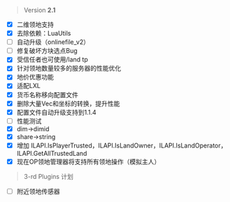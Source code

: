  > Version **2.1**

 - [x] 二维领地支持
 - [x] 去除依赖：LuaUtils
 - [ ] 自动升级（onlinefile_v2）
 - [ ] 修复破坏方块选点Bug
 - [x] 受信任者也可使用/land tp
 - [x] 针对领地数量较多的服务器的性能优化
 - [x] 地价优惠功能
 - [x] 适配LXL
 - [x] 货币名称移向配置文件
 - [x] 删除大量Vec和坐标的转换，提升性能
 - [x] 配置文件自动升级支持到1.1.4
 - [ ] 性能测试
 - [x] dim->dimid
 - [x] share->string
 - [x] 增加 ILAPI.IsPlayerTrusted，ILAPI.IsLandOwner，ILAPI.IsLandOperator，ILAPI.GetAllTrustedLand
 - [x] 现在OP领地管理器将支持所有领地操作（模拟主人）

 > 3-rd Plugins 计划
  - [ ] 附近领地传感器
